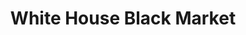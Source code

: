 ---
title: "White House Black Market"
url: /niagara-falls/white-house-black-market/
shop: Kleidung
---